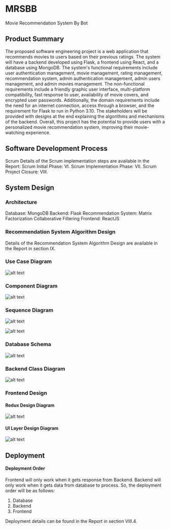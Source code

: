 # MRSBB

Movie Recommendation System By Bot

## Product Summary

The proposed software engineering project is a web application that recommends movies to users based on their previous ratings. The system will have a backend developed using Flask, a frontend using React, and a database using MongoDB. The system's functional requirements include user authentication management, movie management, rating management, recommendation system, admin authentication management, admin users management, and admin movies management. The non-functional requirements include a friendly graphic user interface, multi-platform compatibility, fast response to user, availability of movie covers, and encrypted user passwords. Additionally, the domain requirements include the need for an internet connection, access through a browser, and the requirement for Flask to run in Python 3.10. The stakeholders will be provided with designs at the end explaining the algorithms and mechanisms of the backend. Overall, this project has the potential to provide users with a personalized movie recommendation system, improving their movie-watching experience.

## Software Development Process

Scrum
Details of the Scrum implementation steps are available in the Report:
Scrum Initial Phase: VI.
Scrum Implementation Phase: VII.
Scrum Project Closure: VIII.

## System Design

### Architecture

Database: MongoDB
Backend: Flask
Recommendation System: Matrix Factorization Collaborative Filtering
Frontend: ReactJS

### Recommendation System Algorithm Design

Details of the Recommendation System Algorithm Design are available in the Report in section IX.

### Use Case Diagram

![alt text](https://raw.githubusercontent.com/iamtienng/movie-recommendation-system/master/design/Usecase.jpg?token=GHSAT0AAAAAACBGBWER6M5LT5WFIDAUWAZWZC7JNYA)

### Component Diagram

![alt text](https://raw.githubusercontent.com/iamtienng/movie-recommendation-system/master/design/Component_Architecture_Design.jpg?token=GHSAT0AAAAAACBGBWEQMHYTZFDZUEPNFMXKZC7JN3A)

### Sequence Diagram

![alt text](https://raw.githubusercontent.com/iamtienng/movie-recommendation-system/master/design/Sequence_Diagram_User.jpg?token=GHSAT0AAAAAACBGBWEQZHOH5XPTOHYTBYMCZC7JN4A)

![alt text](https://raw.githubusercontent.com/iamtienng/movie-recommendation-system/master/design/Sequence_Diagram_Admin.jpg?token=GHSAT0AAAAAACBGBWERIX2GJ7PVUXBZ3XCMZC7JN5A)

### Database Schema

![alt text](https://raw.githubusercontent.com/iamtienng/movie-recommendation-system/master/design/MongoDBSchemaDiagram.jpg?token=GHSAT0AAAAAACBGBWEQW3FMWJWLRORLD4A6ZC7JN6Q)

### Backend Class Diagram

![alt text](https://raw.githubusercontent.com/iamtienng/movie-recommendation-system/master/design/Class_Diagram.jpg?token=GHSAT0AAAAAACBGBWEQPAI3S6HAWVRC6OZCZC7JN7Q)

### Frontend Design

#### Redux Design Diagram

![alt text](https://raw.githubusercontent.com/iamtienng/movie-recommendation-system/master/design/ReduxDiagram.jpg?token=GHSAT0AAAAAACBGBWEQPPNOXYHHTG6YUWEQZC7JOAQ)

#### UI Layer Design Diagram

![alt text](https://raw.githubusercontent.com/iamtienng/movie-recommendation-system/master/design/UIDesign.jpg?token=GHSAT0AAAAAACBGBWERKXBTBDMDINCPEVUGZC7JOCA)

## Deployment

#### Deployment Order

Frontend will only work when it gets response from Backend.
Backend will only work when it gets data from database to process.
So, the deployment order will be as follows:

1. Database
2. Backend
3. Frontend

Deployment details can be found in the Report in section VIII.4.
